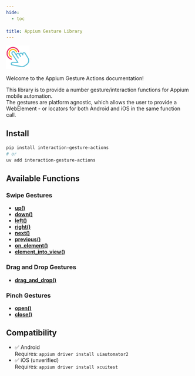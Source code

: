 ```yaml
---
hide:
  - toc

title: Appium Gesture Library
---
```

<style>
  .md-typeset h1 {
    display: none;
  }
</style>

<div style="text-align: left">
  <img src="assets/logo.png" style="max-width: 64px;" />
</div>

Welcome to the Appium Gesture Actions documentation!  

This library is to provide a number gesture/interaction functions for Appium mobile automation.  
The gestures are platform agnostic, which allows the user to provide a WebElement - or locators for both Android and iOS in the same function call.  

## Install

``` bash
pip install interaction-gesture-actions
# or
uv add interaction-gesture-actions
```

## Available Functions

### Swipe Gestures

- [__up()__](./reference/swipe.md#interaction.gesture.swipe.SwipeGestures.up)
- [__down()__](./reference/swipe.md#interaction.gesture.swipe.SwipeGestures.down)
- [__left()__](./reference/swipe.md#interaction.gesture.swipe.SwipeGestures.left)
- [__right()__](./reference/swipe.md#interaction.gesture.swipe.SwipeGestures.right)
- [__next()__](./reference/swipe.md#interaction.gesture.swipe.SwipeGestures.next)
- [__previous()__](./reference/swipe.md#interaction.gesture.swipe.SwipeGestures.previous)
- [__on_element()__](./reference/swipe.md#interaction.gesture.swipe.SwipeGestures.on_element)
- [__element_into_view()__](./reference/swipe.md#interaction.gesture.swipe.SwipeGestures.element_into_view)

### Drag and Drop Gestures

- [__drag_and_drop()__](./reference/drag_and_drop.md#interaction.gesture.drag_and_drop.DragAndDropGestures.drag_and_drop)

### Pinch Gestures

- [__open()__](./reference/pinch.md#interaction.gesture.pinch.PinchGestures.open)
- [__close()__](./reference/pinch.md#interaction.gesture.pinch.PinchGestures.close)

## Compatibility

- ✅ Android  
  Requires: `appium driver install uiautomator2`
- ✅ iOS (unverified)  
  Requires: `appium driver install xcuitest`
